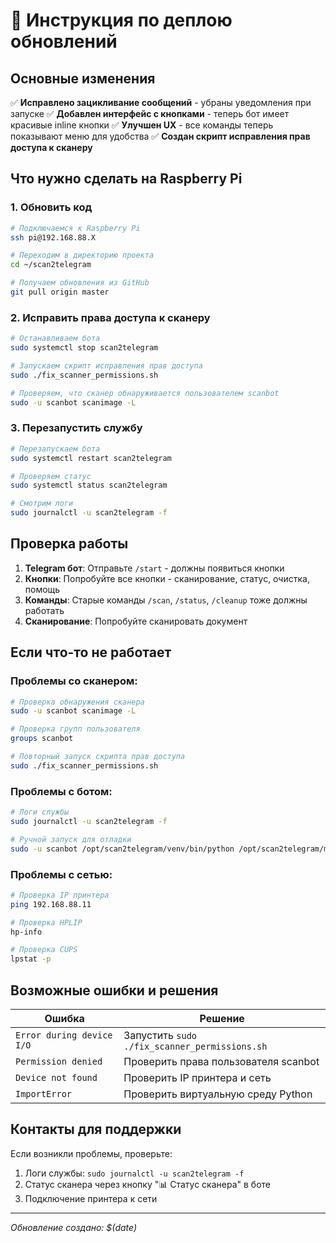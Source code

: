 # 🚀 Инструкция по деплою обновлений

## Основные изменения

✅ **Исправлено зацикливание сообщений** - убраны уведомления при запуске
✅ **Добавлен интерфейс с кнопками** - теперь бот имеет красивые inline кнопки
✅ **Улучшен UX** - все команды теперь показывают меню для удобства
✅ **Создан скрипт исправления прав доступа к сканеру**

## Что нужно сделать на Raspberry Pi

### 1. Обновить код
```bash
# Подключаемся к Raspberry Pi
ssh pi@192.168.88.X

# Переходим в директорию проекта
cd ~/scan2telegram

# Получаем обновления из GitHub
git pull origin master
```

### 2. Исправить права доступа к сканеру
```bash
# Останавливаем бота
sudo systemctl stop scan2telegram

# Запускаем скрипт исправления прав доступа
sudo ./fix_scanner_permissions.sh

# Проверяем, что сканер обнаруживается пользователем scanbot
sudo -u scanbot scanimage -L
```

### 3. Перезапустить службу
```bash
# Перезапускаем бота
sudo systemctl restart scan2telegram

# Проверяем статус
sudo systemctl status scan2telegram

# Смотрим логи
sudo journalctl -u scan2telegram -f
```

## Проверка работы

1. **Telegram бот**: Отправьте `/start` - должны появиться кнопки
2. **Кнопки**: Попробуйте все кнопки - сканирование, статус, очистка, помощь
3. **Команды**: Старые команды `/scan`, `/status`, `/cleanup` тоже должны работать
4. **Сканирование**: Попробуйте сканировать документ

## Если что-то не работает

### Проблемы со сканером:
```bash
# Проверка обнаружения сканера
sudo -u scanbot scanimage -L

# Проверка групп пользователя
groups scanbot

# Повторный запуск скрипта прав доступа
sudo ./fix_scanner_permissions.sh
```

### Проблемы с ботом:
```bash
# Логи службы
sudo journalctl -u scan2telegram -f

# Ручной запуск для отладки
sudo -u scanbot /opt/scan2telegram/venv/bin/python /opt/scan2telegram/main.py
```

### Проблемы с сетью:
```bash
# Проверка IP принтера
ping 192.168.88.11

# Проверка HPLIP
hp-info

# Проверка CUPS
lpstat -p
```

## Возможные ошибки и решения

| Ошибка | Решение |
|--------|---------|
| `Error during device I/O` | Запустить `sudo ./fix_scanner_permissions.sh` |
| `Permission denied` | Проверить права пользователя scanbot |
| `Device not found` | Проверить IP принтера и сеть |
| `ImportError` | Проверить виртуальную среду Python |

## Контакты для поддержки

Если возникли проблемы, проверьте:
1. Логи службы: `sudo journalctl -u scan2telegram -f`
2. Статус сканера через кнопку "📊 Статус сканера" в боте
3. Подключение принтера к сети

---
*Обновление создано: $(date)* 